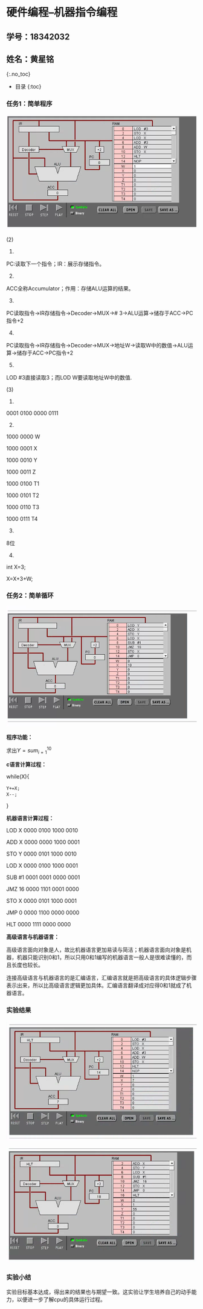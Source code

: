 # 硬件编程–机器指令编程

## 学号：18342032

## 姓名：黄星铭

{:.no_toc}

* 目录
{:toc}

### 任务1：简单程序

![](images/star12.png)

(2)

1.

PC:读取下一个指令；IR：展示存储指令。

2.

ACC全称Accumulator；作用：存储ALU运算的结果。

3.

PC读取指令→IR存储指令→Decoder→MUX→# 3→ALU运算→储存于ACC→PC指令+2

4.

PC读取指令→IR存储指令→Decoder→MUX→地址W→读取W中的数值→ALU运算→储存于ACC→PC指令+2

5.

LOD #3直接读取3；而LOD W要读取地址W中的数值.

(3)

1.

0001 0100 0000 0111

2.

1000 0000 W

1000 0001 X

1000 0010 Y

1000 0011 Z

1000 0100 T1

1000 0101 T2

1000 0110 T3

1000 0111 T4

3.

8位

4.

int X=3;

X=X+3+W;

### 任务2：简单循环

![](images/star11.png)

**程序功能：**

求出$Y=sum_{i=1}^{10}$

**c语言计算过程：**

while(X){

    Y+=X;
    X--;

}

**机器语言计算过程：**

LOD X  0000 0100 1000 0010

ADD X  0000 0000 1000 0001

STO Y  0000 0101 1000 0010

LOD X  0000 0100 1000 0001

SUB #1  0001 0001 0000 0001

JMZ 16  0000 1101 0001 0000

STO X  0000 0101 1000 0001

JMP 0 0000 1100 0000 0000

HLT  0000 1111 0000 0000

**高级语言与机器语言：**

高级语言面向对象是人，故比机器语言更加易读与简洁；机器语言面向对象是机器，机器只能识别0和1，所以只用0和1编写的机器语言一般人是很难读懂的，而且长度也较长。

连接高级语言与机器语言的是汇编语言，汇编语言就是把高级语言的具体逻辑步骤表示出来，所以比高级语言逻辑更加具体。汇编语言翻译成对应得0和1就成了机器语言。

### 实验结果

![](images/star10.png)

![](images/star13.png)

### 实验小结

实验目标基本达成，得出来的结果也与期望一致。这实验让学生培养自己的动手能力，以便进一步了解cpu的具体运行过程。
